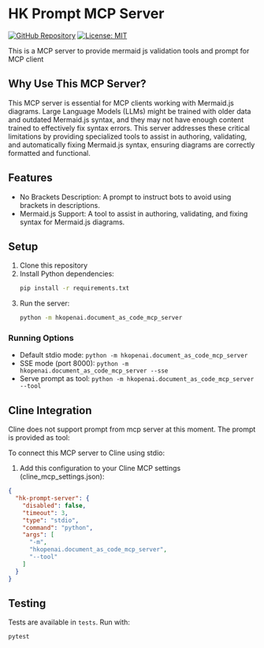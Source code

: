 # HK Prompt MCP Server

[![GitHub Repository](https://img.shields.io/badge/GitHub-Repository-blue.svg)](https://github.com/hkopenai/hk-prompt-mcp-server)
[![License: MIT](https://img.shields.io/badge/License-MIT-yellow.svg)](https://opensource.org/licenses/MIT)

This is a MCP server to provide mermaid js validation tools and prompt for MCP client

## Why Use This MCP Server?

This MCP server is essential for MCP clients working with Mermaid.js diagrams. Large Language Models (LLMs) might be trained with older data and outdated Mermaid.js syntax, and they may not have enough content trained to effectively fix syntax errors. This server addresses these critical limitations by providing specialized tools to assist in authoring, validating, and automatically fixing Mermaid.js syntax, ensuring diagrams are correctly formatted and functional.

## Features

- No Brackets Description: A prompt to instruct bots to avoid using brackets in descriptions.
- Mermaid.js Support: A tool to assist in authoring, validating, and fixing syntax for Mermaid.js diagrams.

## Setup

1. Clone this repository
2. Install Python dependencies:
   ```bash
   pip install -r requirements.txt
   ```
3. Run the server:
   ```bash
   python -m hkopenai.document_as_code_mcp_server
   ```

### Running Options

- Default stdio mode: `python -m hkopenai.document_as_code_mcp_server`
- SSE mode (port 8000): `python -m hkopenai.document_as_code_mcp_server --sse`
- Serve prompt as tool: `python -m hkopenai.document_as_code_mcp_server --tool`

## Cline Integration

Cline does not support prompt from mcp server at this moment. The prompt is provided as tool:

To connect this MCP server to Cline using stdio:

1. Add this configuration to your Cline MCP settings (cline_mcp_settings.json):
```json
{
  "hk-prompt-server": {
    "disabled": false,
    "timeout": 3,
    "type": "stdio",
    "command": "python",
    "args": [
      "-m",
      "hkopenai.document_as_code_mcp_server",
      "--tool"
    ]
  }
}
```

## Testing

Tests are available in `tests`. Run with:
```bash
pytest
```
